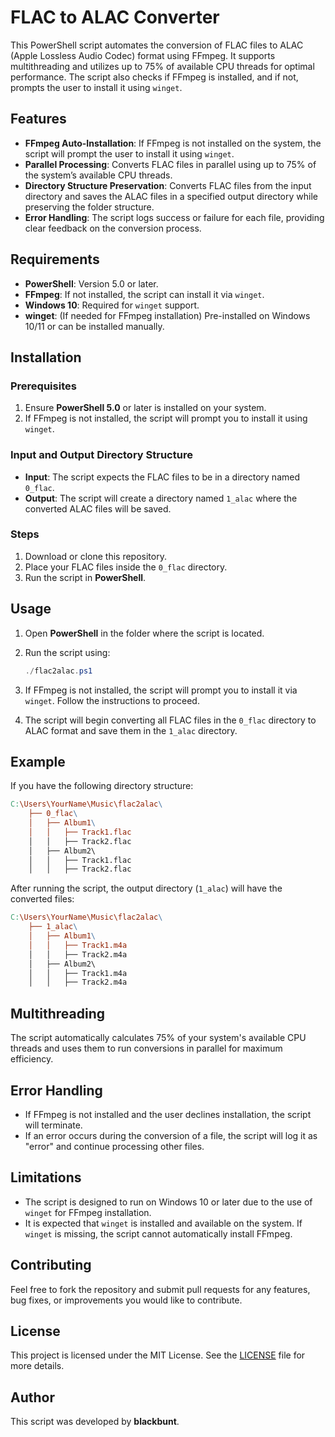 # FLAC to ALAC Converter

This PowerShell script automates the conversion of FLAC files to ALAC (Apple Lossless Audio Codec) format using FFmpeg. It supports multithreading and utilizes up to 75% of available CPU threads for optimal performance. The script also checks if FFmpeg is installed, and if not, prompts the user to install it using `winget`.

## Features

- **FFmpeg Auto-Installation**: If FFmpeg is not installed on the system, the script will prompt the user to install it using `winget`.
- **Parallel Processing**: Converts FLAC files in parallel using up to 75% of the system’s available CPU threads.
- **Directory Structure Preservation**: Converts FLAC files from the input directory and saves the ALAC files in a specified output directory while preserving the folder structure.
- **Error Handling**: The script logs success or failure for each file, providing clear feedback on the conversion process.

## Requirements

- **PowerShell**: Version 5.0 or later.
- **FFmpeg**: If not installed, the script can install it via `winget`.
- **Windows 10**: Required for `winget` support.
- **winget**: (If needed for FFmpeg installation) Pre-installed on Windows 10/11 or can be installed manually.

## Installation

### Prerequisites

1. Ensure **PowerShell 5.0** or later is installed on your system.
2. If FFmpeg is not installed, the script will prompt you to install it using `winget`.

### Input and Output Directory Structure

- **Input**: The script expects the FLAC files to be in a directory named `0_flac`.
- **Output**: The script will create a directory named `1_alac` where the converted ALAC files will be saved.

### Steps

1. Download or clone this repository.
2. Place your FLAC files inside the `0_flac` directory.
3. Run the script in **PowerShell**.

## Usage

1. Open **PowerShell** in the folder where the script is located.
2. Run the script using:

   ```powershell
   ./flac2alac.ps1
   ```

3. If FFmpeg is not installed, the script will prompt you to install it via `winget`. Follow the instructions to proceed.

4. The script will begin converting all FLAC files in the `0_flac` directory to ALAC format and save them in the `1_alac` directory.

## Example

If you have the following directory structure:

```makefile
C:\Users\YourName\Music\flac2alac\
    ├── 0_flac\
    │   ├── Album1\
    │   │   ├── Track1.flac
    │   │   ├── Track2.flac
    │   ├── Album2\
    │   │   ├── Track1.flac
    │   │   ├── Track2.flac
```

After running the script, the output directory (`1_alac`) will have the converted files:

```makefile
C:\Users\YourName\Music\flac2alac\
    ├── 1_alac\
    │   ├── Album1\
    │   │   ├── Track1.m4a
    │   │   ├── Track2.m4a
    │   ├── Album2\
    │   │   ├── Track1.m4a
    │   │   ├── Track2.m4a
```

## Multithreading

The script automatically calculates 75% of your system's available CPU threads and uses them to run conversions in parallel for maximum efficiency.

## Error Handling

- If FFmpeg is not installed and the user declines installation, the script will terminate.
- If an error occurs during the conversion of a file, the script will log it as "error" and continue processing other files.

## Limitations

- The script is designed to run on Windows 10 or later due to the use of `winget` for FFmpeg installation.
- It is expected that `winget` is installed and available on the system. If `winget` is missing, the script cannot automatically install FFmpeg.

## Contributing

Feel free to fork the repository and submit pull requests for any features, bug fixes, or improvements you would like to contribute.

## License

This project is licensed under the MIT License. See the [LICENSE](LICENSE) file for more details.

## Author

This script was developed by **blackbunt**.
